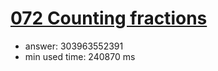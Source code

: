 [072 Counting fractions](http://projecteuler.net/problem=72)
========================

- answer: 303963552391 
- min used time: 240870 ms

